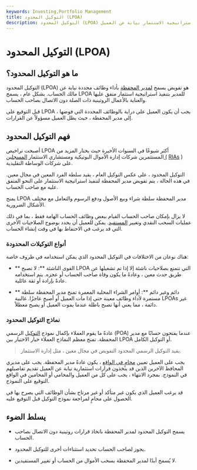 ```yaml
---
keywords: Investing,Portfolio Management
title: التوكيل المحدود (LPOA)
description: التوكيل المحدود (LPOA) هو تفويض لمدير المحفظة لتنفيذ استراتيجية الاستثمار نيابة عن العميل.
---
```


# التوكيل المحدود (LPOA)
## ما هو التوكيل المحدود؟

التوكيل المحدود (LPOA) هو تفويض يسمح [لمدير المحفظة](/portfoliomanager) بأداء وظائف محددة نيابة عن مالك الحساب. بشكل عام ، يسمح LPOA للمدير بتنفيذ استراتيجية استثمار متفق عليها والعناية بالأعمال الروتينية ذات الصلة دون الاتصال بصاحب الحساب.

قبل التوقيع على LPOA ، يجب أن يكون العميل على دراية بالوظائف المحددة التي فوضها إلى مدير المحفظة ، حيث يظل العميل مسؤولاً عن القرارات.

## فهم التوكيل المحدود

أصبحت تراخيص LPOA أكثر شيوعًا في السنوات الأخيرة حيث يختار المزيد من المستثمرين شركات إدارة الأموال البوتيكية ومستشاري الاستثمار [المسجلين (](/ria) [RIAs](/ria) ) على شركات الوساطة التقليدية.

التوكيل المحدود ، على عكس التوكيل العام ، يقيد سلطة الفرد المعين في مجال معين. في هذه الحالة ، يتم تفويض مدير المحفظة لتنفيذ استراتيجية الاستثمار على النحو المتفق عليه مع صاحب الحساب.

يمنح LPOA مدير المحفظة سلطة شراء وبيع الأصول ودفع الرسوم والتعامل مع مختلف الأشكال الضرورية.

لا يزال بإمكان صاحب الحساب القيام ببعض وظائف الحساب الهامة فقط ، بما في ذلك عمليات السحب النقدي وتغيير [المستفيد](/beneficiary). يمكن للعميل أن يحدد بوضوح الصلاحيات الأخرى التي قد يرغب في الاحتفاظ بها في وقت إنشاء الحساب.

### أنواع التوكيلات المحدودة

هناك نوعان من الاختلافات في التوكيل المحدود الذي يمكن استخدامه في ظروف خاصة:

- ** القوى الناشئة **: لا تصبح LPOA التي تتمتع بصلاحيات ناشئة إلا إذا تم تشغيلها عن طريق حدث معين ، وعادةً ما يكون وفاة صاحب الحساب أو عجزه. يتم استخدامه عادةً بإرادة أو ثقة عائلية.

- ** دائم وغير دائم **: أوامر الشراء المحلية المعمرة تمنح مدير المحفظة سلطة مستمرة لأداء وظائف معينة حتى إذا مات العميل أو أصبح عاجزًا. غالبية LPOAs غير دائمة ، مما يعني أنها تصبح باطلة عندما يموت العميل أو يصبح معطلاً.

### نماذج التوكيل المحدود

عادةً ما يقوم العملاء بإكمال نموذج [التوكيل](/powerofattorney) الرسمي (POA) عندما يفتحون حسابًا مع مدير المحفظة. تمنح معظم النماذج العملاء خيار الاختيار بين LPOA أو التوكيل الكامل.

> يقيد التوكيل الرسمي المحدود التفويض في مجال معين ، مثل إدارة الاستثمار.

>

يجب على العميل تعيين [محامٍ في الواقع](/attorneyinfact) ، يكون عادةً مدير المحفظة. يجب على مديري المحافظ الآخرين الذين قد يتخذون قرارات استثمارية نيابة عن العميل تقديم تفاصيلهم في النموذج. بمجرد الانتهاء ، يجب على كل من العميل والمحامي أو المحامين في الواقع التوقيع على النموذج.

قد يرغب العميل الذي يكون غير متأكد أو غير مرتاح بشأن الوظائف التي يصرح بها في الحصول على محامٍ لمراجعة نموذج التوكيل قبل التوقيع عليه.

## يسلط الضوء

- يسمح التوكيل المحدود لمدير المحفظة باتخاذ قرارات روتينية دون الاتصال بصاحب الحساب.

- يجوز لصاحب الحساب تحديد استثناءات أخرى للتوكيل المحدود.

- لا يُسمح أبدًا لمدير المحفظة بسحب الأموال من الحساب أو تغيير المستفيدين.

